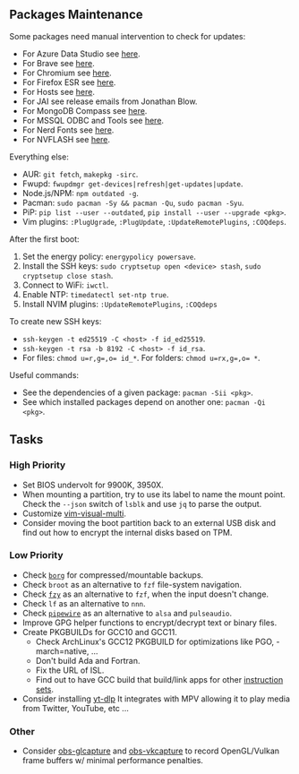 ## Packages Maintenance

Some packages need manual intervention to check for updates:
- For Azure Data Studio see [here](https://github.com/microsoft/azuredatastudio/releases).
- For Brave see [here](https://github.com/brave/brave-browser/blob/master/CHANGELOG_DESKTOP.md).
- For Chromium see [here](https://chromiumdash.appspot.com/releases?platform=Linux).
- For Firefox ESR see [here](https://www.mozilla.org/firefox/organizations/notes/).
- For Hosts see [here](https://github.com/stevenblack/hosts).
- For JAI see release emails from Jonathan Blow.
- For MongoDB Compass see [here](https://www.mongodb.com/try/download/compass).
- For MSSQL ODBC and Tools see [here](https://packages.microsoft.com/rhel/8/prod/).
- For Nerd Fonts see [here](https://github.com/ryanoasis/nerd-fonts/releases).
- For NVFLASH see [here](https://www.techpowerup.com/download/nvidia-nvflash/).

Everything else:
- AUR: `git fetch`, `makepkg -sirc`.
- Fwupd: `fwupdmgr get-devices|refresh|get-updates|update`.
- Node.js/NPM: `npm outdated -g`.
- Pacman: `sudo pacman -Sy && pacman -Qu`, `sudo pacman -Syu`.
- PiP: `pip list --user --outdated`, `pip install --user --upgrade <pkg>`.
- Vim plugins: `:PlugUgrade`, `:PlugUpdate`, `:UpdateRemotePlugins`, `:COQdeps`.

After the first boot:
1. Set the energy policy: `energypolicy powersave`.
2. Install the SSH keys: `sudo cryptsetup open <device> stash`, `sudo cryptsetup close stash`.
3. Connect to WiFi: `iwctl`.
4. Enable NTP: `timedatectl set-ntp true`.
5. Install NVIM plugins: `:UpdateRemotePlugins`, `:COQdeps`

To create new SSH keys:
- `ssh-keygen -t ed25519 -C <host> -f id_ed25519`.
- `ssh-keygen -t rsa -b 8192 -C <host> -f id_rsa`.
- For files: `chmod u=r,g=,o= id_*`. For folders: `chmod u=rx,g=,o= *`.

Useful commands:
- See the dependencies of a given package: `pacman -Sii <pkg>`.
- See which installed packages depend on another one: `pacman -Qi <pkg>`.

## Tasks

### High Priority
- Set BIOS undervolt for 9900K, 3950X.
- When mounting a partition, try to use its label to name the mount point.
  Check the `--json` switch of `lsblk` and use `jq` to parse the output.
- Customize [vim-visual-multi](https://github.com/mg979/vim-visual-multi/wiki).
- Consider moving the boot partition back to an external USB disk and
  find out how to encrypt the internal disks based on TPM.

### Low Priority
- Check [`borg`](https://archlinux.org/packages/community/x86_64/borg/)
  for compressed/mountable backups.
- Check `broot` as an alternative to `fzf` file-system navigation.
- Check [`fzy`](https://github.com/jhawthorn/fzy) as an alternative to `fzf`,
  when the input doesn't change.
- Check `lf` as an alternative to `nnn`.
- Check [`pipewire`](https://wiki.archlinux.org/title/PipeWire) as an
  alternative to `alsa` and `pulseaudio`.
- Improve GPG helper functions to encrypt/decrypt text or binary files.
- Create PKGBUILDs for GCC10 and GCC11.
  - Check ArchLinux's GCC12 PKGBUILD for optimizations like PGO, -march=native, ...
  - Don't build Ada and Fortran.
  - Fix the URL of ISL.
  - Find out to have GCC build that build/link apps for other
    [instruction sets](https://archlinux.org/packages/community/x86_64/borg/).
- Consider installing [yt-dlp](https://archlinux.org/packages/community/any/yt-dlp/)
  It integrates with MPV allowing it to play media from Twitter, YouTube, etc ...

### Other
- Consider [obs-glcapture](https://github.com/2xsaiko/obs-glcapture) and
  [obs-vkcapture](https://github.com/nowrep/obs-vkcapture) to record
  OpenGL/Vulkan frame buffers w/ minimal performance penalties.
